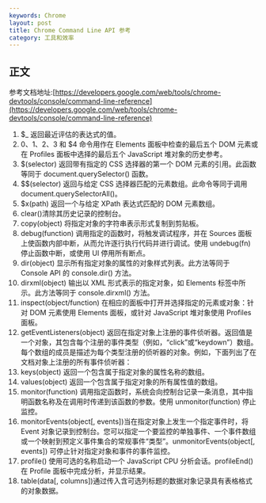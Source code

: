 ```yaml
---
keywords: Chrome
layout: post
title: Chrome Command Line API 参考
category: 工具和效率
--- 
```


## 正文

参考文档地址:[https://developers.google.com/web/tools/chrome-devtools/console/command-line-reference](https://developers.google.com/web/tools/chrome-devtools/console/command-line-reference)
1. $_ 返回最近评估的表达式的值。
2. $0、$1、$2、$3 和 $4 命令用作在 Elements 面板中检查的最后五个 DOM 元素或在 Profiles 面板中选择的最后五个 JavaScript 堆对象的历史参考。
3. $(selector) 返回带有指定的 CSS 选择器的第一个 DOM 元素的引用。此函数等同于 document.querySelector() 函数。
4. $$(selector) 返回与给定 CSS 选择器匹配的元素数组。此命令等同于调用 document.querySelectorAll()。
5. $x(path) 返回一个与给定 XPath 表达式匹配的 DOM 元素数组。
6. clear()清除其历史记录的控制台。
7. copy(object) 将指定对象的字符串表示形式复制到剪贴板。
8. debug(function) 调用指定的函数时，将触发调试程序，并在 Sources 面板上使函数内部中断，从而允许逐行执行代码并进行调试。使用 undebug(fn) 停止函数中断，或使用 UI 停用所有断点。
9. dir(object) 显示所有指定对象的属性的对象样式列表。此方法等同于 Console API 的 console.dir() 方法。
10. dirxml(object) 输出以 XML 形式表示的指定对象，如 Elements 标签中所示。此方法等同于 console.dirxml() 方法。
11. inspect(object/function) 在相应的面板中打开并选择指定的元素或对象：针对 DOM 元素使用 Elements 面板，或针对 JavaScript 堆对象使用 Profiles 面板。
12. getEventListeners(object) 返回在指定对象上注册的事件侦听器。返回值是一个对象，其包含每个注册的事件类型（例如，“click”或“keydown”）数组。每个数组的成员是描述为每个类型注册的侦听器的对象。例如，下面列出了在文档对象上注册的所有事件侦听器：
13. keys(object) 返回一个包含属于指定对象的属性名称的数组。
14. values(object) 返回一个包含属于指定对象的所有属性值的数组。
14. monitor(function) 调用指定函数时，系统会向控制台记录一条消息，其中指明函数名称及在调用时传递到该函数的参数。使用 unmonitor(function) 停止监控。
15. monitorEvents(object[, events])当在指定对象上发生一个指定事件时，将 Event 对象记录到控制台。您可以指定一个要监控的单独事件、一个事件数组或一个映射到预定义事件集合的常规事件“类型”。unmonitorEvents(object[, events]) 可停止针对指定对象和事件的事件监控。
16. profile() 使用可选的名称启动一个 JavaScript CPU 分析会话。profileEnd() 在 Profile 面板中完成分析，并显示结果。
17. table(data[, columns])通过传入含可选列标题的数据对象记录具有表格格式的对象数据。



